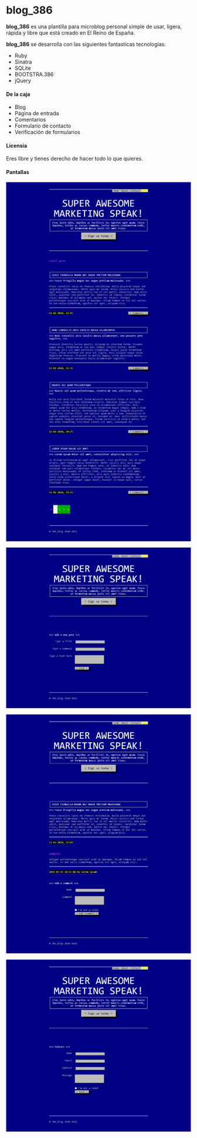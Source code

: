 # blog_386

**blog_386** es una plantilla para microblog personal simple de usar, ligera, rápida y libre que está creado en El Reino de España.

**blog_386** se desarrolla con las siguientes fantasticas tecnologías:

* Ruby
* Sinatra
* SQLite
* BOOTSTRA.386
* jQuery

#### De la caja

* Blog
* Página de entrada
* Comentarios
* Formulario de contacto
* Verificación de formularios

#### Licensia

Eres libre y tienes derecho de hacer todo lo que quieres.

#### Pantallas

![Blog](screenshots/blog.png "Blog")

![Formulario de nueva entrada](screenshots/new_post.png "Formulario de nueva entrada")

![Comentarios](screenshots/comments.png "Comentarios")

![Formulario de contacto](screenshots/contact.png "Formulario de contacto")